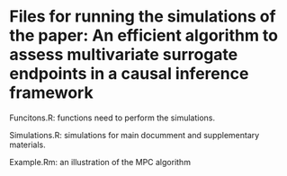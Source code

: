 # Files for running the simulations of the paper: An efficient algorithm to assess multivariate surrogate endpoints in a causal inference framework

Funcitons.R: functions need to perform the simulations.

Simulations.R: simulations for main documment and supplementary materials.

Example.Rm: an illustration of the MPC algorithm
